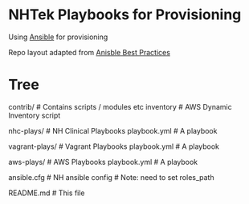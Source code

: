 # NHTek Playbooks for Provisioning
Using [Ansible](https://docs.ansible.com/) for provisioning

Repo layout adapted from [Anisble Best Practices](https://docs.ansible.com/playbooks_best_practices.html#directory-layout)


# Tree
contrib/                  # Contains scripts / modules etc
   inventory              # AWS Dynamic Inventory script

nhc-plays/                # NH Clinical Playbooks
   playbook.yml           # A playbook

vagrant-plays/            # Vagrant Playbooks
   playbook.yml           # A playbook

aws-plays/                # AWS Playbooks
   playbook.yml           # A playbook

ansible.cfg               # NH ansible config
                          # Note: need to set roles_path

README.md                 # This file
